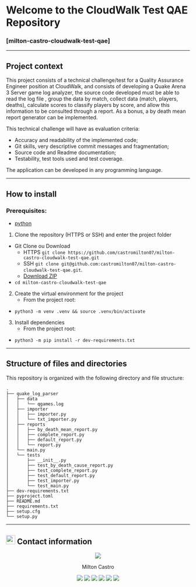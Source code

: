 # Welcome to the CloudWalk Test QAE Repository
### [milton-castro-cloudwalk-test-qae]

---
## Project context

This project consists of a technical challenge/test for a Quality Assurance Engineer position at CloudWalk, and consists of developing a Quake Arena 3 Server game log analyzer, the source code developed must be able to read the log file , group the data by match, collect data (match, players, deaths), calculate scores to classify players by score, and allow this information to be consulted through a report. As a bonus, a by death mean report generator can be implemented.

This technical challenge will have as evaluation criteria:
- Accuracy and readability of the implemented code;
- Git skills, very descriptive commit messages and fragmentation;
- Source code and Readme documentation;
- Testability, test tools used and test coverage.

The application can be developed in any programming language.

---
## How to install

### Prerequisites:
- [python](https://www.python.org/downloads/)

1. Clone the repository (HTTPS or SSH) and enter the project folder
- Git Clone ou Download
    - HTTPS `git clone https://github.com/castromilton07/milton-castro-cloudwalk-test-qae.git`
    - SSH `git clone git@github.com:castromilton07/milton-castro-cloudwalk-test-qae.git`.
    - [Download ZIP](https://github.com/castromilton07/milton-castro-cloudwalk-test-qae/archive/refs/heads/main.zip)
- `cd milton-castro-cloudwalk-test-qae`

2. Create the virtual environment for the project
    - From the project root:
- `python3 -m venv .venv && source .venv/bin/activate`

3. Install dependencies
    - From the project root:
- `python3 -m pip install -r dev-requirements.txt`

---
## Structure of files and directories
This repository is organized with the following directory and file structure:

```
.
├── quake_log_parser
│   ├── data
│   │   └── qgames.log
│   ├── importer
│   │   ├── importer.py
│   │   └── txt_importer.py
│   ├── reports
│   │   ├── by_death_mean_report.py
│   │   ├── complete_report.py
│   │   ├── default_report.py
│   │   └── report.py
│   └── main.py
│   └── tests
│       ├── __init__.py
│       ├── test_by_death_cause_report.py
│       ├── test_complete_report.py
│       ├── test_default_report.py
│       ├── test_importer.py
│       └── test_main.py
├── dev-requirements.txt
├── pyproject.toml
├── README.md
├── requirements.txt
├── setup.cfg
└── setup.py
```

---
##  <img src="https://bit.ly/handshake-gif" height="25px"/> Contact information
<p align="center"><a href="https://www.linkedin.com/in/milton-castro/"><img src="https://bit.ly/perfil_150px"/></a></p>
<p align="center">Milton Castro</p>
<p align="center">
  <a href="https://bit.ly/miltoncastro-cv-4"><img src="https://img.shields.io/badge/-Currículo-3423A6?style=flat&logo=Google-Chrome&logoColor=white"/></a>
  <a href="https://www.linkedin.com/in/milton-castro/"><img src="https://img.shields.io/badge/-milton--castro-0077B5?style=flat&logo=Linkedin&logoColor=white"/></a>
  <a href="mailto:castro.milton07@gmail.com"><img src="https://img.shields.io/badge/-castro.milton07@gmail.com-D14836?style=flat&logo=Gmail&logoColor=white"/></a>
  <a href="http://be.net/milton-castro"><img src="https://img.shields.io/badge/-milton--castro-1769FF?style=flat&logo=Behance&logoColor=white"/></a>
  <a href="https://github.com/castromilton07"><img src="https://img.shields.io/badge/-castromilton07-1A1B27?style=flat&logo=Github&logoColor=white"/></a>
  <a href="https://open.spotify.com/user/castro.milton07"><img src="https://img.shields.io/badge/-castro.milton07-1DB954?style=flat&logo=Spotify&logoColor=white"/></a>
</p>
